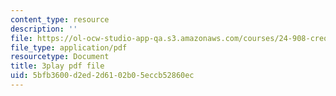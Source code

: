```yaml
---
content_type: resource
description: ''
file: https://ol-ocw-studio-app-qa.s3.amazonaws.com/courses/24-908-creole-language-and-caribbean-identities-spring-2017/5bfb3600d2ed2d6102b05eccb52860ec_1Ukb9KNTNkA.pdf
file_type: application/pdf
resourcetype: Document
title: 3play pdf file
uid: 5bfb3600-d2ed-2d61-02b0-5eccb52860ec
---
```

